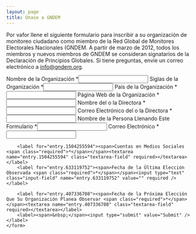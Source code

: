 ```yaml
---
layout: page
title: Únase a GNDEM
---
```


<p>
    Por vafor llene el siguiente formulario para inscribir a su organización de monitoreo ciudadano como miembro de la Red Global de Monitores Electorales Nacionales (GNDEM. A partir de marzo de 2012, todos los miembros y nuevos miembros de GNDEM se consideran signatarios de la Declaración de Principios Globales.
    Si tiene preguntas, envíe un correo electrónico a  <a href="mailto:info@gndem.org">info@gndem.org</a>.
</p>
<div class="join-form">
    <form action="https://docs.google.com/forms/d/e/1FAIpQLSfLBun_QqmWNjkZSRPnWLvD-7Q4zye3xxWatn2S02KRVf2NqQ/formResponse" method="post">
        <label for="entry.354387486"><span>Nombre de la Organización <span class="required">*</span></span><input type="text" class="input-field" name="entry.354387486" value="" required /></label>
        <label for="entry.354601185"><span>Siglas de la Organización <span class="required">*</span></span><input type="text" class="input-field" name="entry.354601185" value="" required /></label>
        <label for="entry.823125843"><span>País de la Organización <span class="required">*</span></span><input type="text" class="input-field" name="entry.823125843" value="" required /></label>
        <label for="entry.242685667"><span>Página Web de la Organización <span class="required">*</span></span><input type="text" class="input-field" name="entry.242685667" value="" required /></label>
        <label for="entry.179010872"><span>Nombre del o la Directora <span class="required">*</span></span><input type="text" class="input-field" name="entry.179010872" value="" required /></label>
        <label for="entry.2033957242"><span>Correo Electrónico del o la Directora <span class="required">*</span></span><input type="text" class="input-field" name="entry.2033957242" value="" required /></label>
        <label for="entry.6948306"><span>Nombre de la Persona Llenando Este Formulario <span class="required">*</span></span><input type="text" class="input-field" name="entry.6948306" value="" required /></label>
        <label for="entry.1830295448"><span>Correo Electrónico <span class="required">*</span></span><input type="text" class="input-field" name="entry.1830295448" value="" required /></label>
        
        <label for="entry.1504255594"><span>Cuentas en Medios Sociales <span class="required">*</span></span><textarea name="entry.1504255594" class="textarea-field" required></textarea></label>
        <label for="entry.633119752"><span>Fecha de la Última Elección Observada <span class="required">*</span></span><input type="text" class="input-field" name="entry.633119752" value="" required /></label>
        
        <label for="entry.407336708"><span>Fecha de la Próxima Elección Que Su Organización Planea Observar <span class="required">*</span></span><textarea name="entry.407336708" class="textarea-field" required></textarea></label>
        <label><span>&nbsp;</span><input type="submit" value="Submit" /></label>
    </form>
</div>
